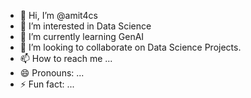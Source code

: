 - 👋 Hi, I’m @amit4cs
- 👀 I’m interested in Data Science
- 🌱 I’m currently learning GenAI
- 💞️ I’m looking to collaborate on Data Science Projects.
- 📫 How to reach me ...
- 😄 Pronouns: ...
- ⚡ Fun fact: ...

<!---
amit4cs/amit4cs is a ✨ special ✨ repository because its `README.md` (this file) appears on your GitHub profile.
You can click the Preview link to take a look at your changes.
--->
